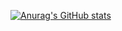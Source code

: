 [![Anurag's GitHub stats](https://github-readme-stats.vercel.app/api?username=SKH12)](https://github.com/anuraghazra/github-readme-stats)
